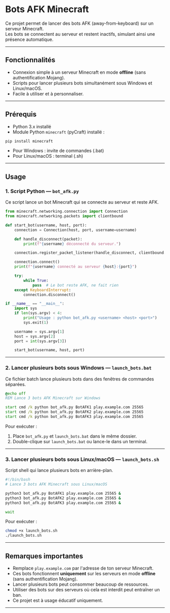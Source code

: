 # Bots AFK Minecraft

Ce projet permet de lancer des bots AFK (away-from-keyboard) sur un serveur Minecraft.  
Les bots se connectent au serveur et restent inactifs, simulant ainsi une présence automatique.

---

## Fonctionnalités

- Connexion simple à un serveur Minecraft en mode **offline** (sans authentification Mojang).
- Scripts pour lancer plusieurs bots simultanément sous Windows et Linux/macOS.
- Facile à utiliser et à personnaliser.

---

## Prérequis

- Python 3.x installé
- Module Python `minecraft` (pyCraft) installé :

```bash
pip install minecraft
````

* Pour Windows : invite de commandes (.bat)
* Pour Linux/macOS : terminal (.sh)

---

## Usage

### 1. Script Python — `bot_afk.py`

Ce script lance un bot Minecraft qui se connecte au serveur et reste AFK.

```python
from minecraft.networking.connection import Connection
from minecraft.networking.packets import clientbound

def start_bot(username, host, port):
    connection = Connection(host, port, username=username)

    def handle_disconnect(packet):
        print(f"{username} déconnecté du serveur.")

    connection.register_packet_listener(handle_disconnect, clientbound.disconnect_packet)

    connection.connect()
    print(f"{username} connecté au serveur {host}:{port}")

    try:
        while True:
            pass  # Le bot reste AFK, ne fait rien
    except KeyboardInterrupt:
        connection.disconnect()

if __name__ == "__main__":
    import sys
    if len(sys.argv) < 4:
        print("Usage : python bot_afk.py <username> <host> <port>")
        sys.exit(1)

    username = sys.argv[1]
    host = sys.argv[2]
    port = int(sys.argv[3])

    start_bot(username, host, port)
```

---

### 2. Lancer plusieurs bots sous Windows — `launch_bots.bat`

Ce fichier batch lance plusieurs bots dans des fenêtres de commandes séparées.

```bat
@echo off
REM Lance 3 bots AFK Minecraft sur Windows

start cmd /k python bot_afk.py BotAFK1 play.example.com 25565
start cmd /k python bot_afk.py BotAFK2 play.example.com 25565
start cmd /k python bot_afk.py BotAFK3 play.example.com 25565
```

Pour exécuter :

1. Place `bot_afk.py` et `launch_bots.bat` dans le même dossier.
2. Double-clique sur `launch_bots.bat` ou lance-le dans un terminal.

---

### 3. Lancer plusieurs bots sous Linux/macOS — `launch_bots.sh`

Script shell qui lance plusieurs bots en arrière-plan.

```bash
#!/bin/bash
# Lance 3 bots AFK Minecraft sous Linux/macOS

python3 bot_afk.py BotAFK1 play.example.com 25565 &
python3 bot_afk.py BotAFK2 play.example.com 25565 &
python3 bot_afk.py BotAFK3 play.example.com 25565 &

wait
```

Pour exécuter :

```bash
chmod +x launch_bots.sh
./launch_bots.sh
```

---

## Remarques importantes

* Remplace `play.example.com` par l'adresse de ton serveur Minecraft.
* Ces bots fonctionnent **uniquement** sur les serveurs en mode **offline** (sans authentification Mojang).
* Lancer plusieurs bots peut consommer beaucoup de ressources.
* Utiliser des bots sur des serveurs où cela est interdit peut entraîner un ban.
* Ce projet est à usage éducatif uniquement.

---
